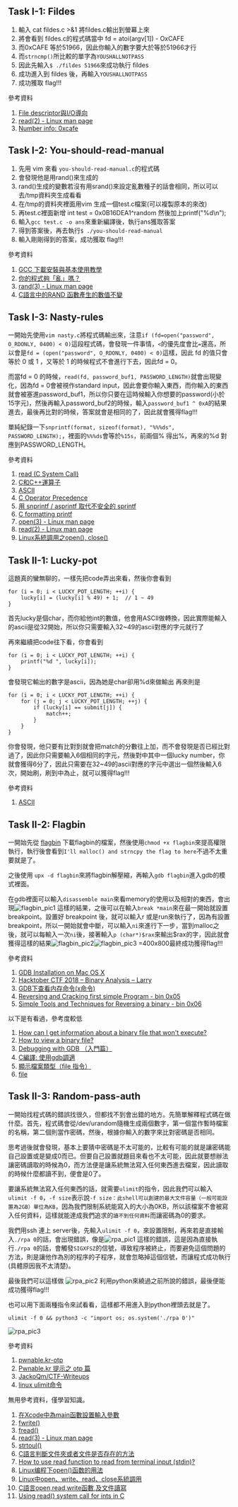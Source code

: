 ## Task I-1: Fildes

1. 輸入 cat fildes.c >&1 將fildes.c輸出到螢幕上來
2. 將會看到 fildes.c的程式碼當中 fd = atoi(argv[1]) - OxCAFE
3. 而0xCAFE 等於51966，因此你輸入的數字要大於等於51966才行
4. 而```strncmp()```所比較的單字為```YOUSHALLNOTPASS```
5. 因此先輸入```$ ./fildes 51966```來成功執行 fildes
6. 成功進入到 fildes 後，再輸入```YOUSHALLNOTPASS```
7. 成功獲取 flag!!!

參考資料

1. [File descriptor與I/O導向](https://blog.xuite.net/tzeng015/twblog/113272117-File+descriptor%E8%88%87I%2FO%E5%B0%8E%E5%90%91)
2. [read(2) - Linux man page](https://linux.die.net/man/2/read)
3. [Number info: 0xcafe](https://numbermonk.com/hexadecimal/51966/en)

## Task I-2: You-should-read-manual

1. 先用 vim 來看 ```you-should-read-manual.c```的程式碼
2. 會發現他是用rand()來生成的
3. rand()生成的變數若沒有用srand()來設定亂數種子的話會相同，所以可以去/tmp資料夾生成看看
4. 在/tmp的資料夾裡面用vim 生成一個test.c檔案(可以複製原本的來改)
5. 再test.c裡面新增 int test = 0x0B16DEA1^random 然後加上printf("%d\n");
6. 輸入```gcc test.c -o ans```來重新編譯後，執行ans獲取答案
7. 得到答案後，再去執行```$ ./you-should-read-manual```
8. 輸入剛剛得到的答案，成功獲取 flag!!!

參考資料

1. [GCC 下載安裝與基本使用教學](https://kaiching.org/pydoing/c/gcc.html)
2. [你的程式夠「亂」嗎？](https://www.ithome.com.tw/voice/110007)
3. [rand(3) - Linux man page](https://linux.die.net/man/3/rand)
4. [C語言中的RAND 函數產生的數值不變](https://zhidao.baidu.com/question/2053472265334017667.html)

## Task I-3: Nasty-rules

   一開始先使用```vim nasty.c```將程式碼輸出來，注意```if (fd=open("password", O_RDONLY, 0400) < 0)```這段程式碼，會發現一件事情，```<```的優先度會比```=```還高，所以會是```fd = (open("password", O_RDONLY, 0400) < 0)```這樣，因此 fd 的值只會等於 0 或 1 ，又等於 1 的時候程式不會進行下去，因此fd = 0。
   
   而當fd = 0 的時候，```read(fd, password_buf1, PASSWORD_LENGTH)```就會出現變化，因為fd = 0會被視作standard input，因此會要你輸入東西，而你輸入的東西就會被塞進password_buf1，所以你只要在這時候輸入你想要的password(小於15字元)，然後再輸入password_buf2的時候，輸入```password_buf1 ^ 0xA```的結果進去，最後再比對的時候，答案就會是相同的了，因此就會獲得flag!!!
   
   單純紀錄一下```snprintf(format, sizeof(format), "%%%ds", PASSWORD_LENGTH);```，裡面的```%%%ds```會等於```%15s```，前兩個% 得出%，再來的%d 對應到PASSWORD_LENGTH。
   
參考資料

1.  [read (C System Call)](http://codewiki.wikidot.com/c:system-calls:read)
2. [C和C++運算子](https://zh.wikipedia.org/wiki/C%E5%92%8CC%2B%2B%E9%81%8B%E7%AE%97%E5%AD%90)
3. [ASCII](https://zh.wikipedia.org/wiki/ASCII)
4. [C Operator Precedence](https://en.cppreference.com/w/c/language/operator_precedence)
5. [用 snprintf / asprintf 取代不安全的 sprintf](https://kheresy.wordpress.com/2010/01/28/%E7%94%A8-snprintf-asprintf-%E5%8F%96%E4%BB%A3%E4%B8%8D%E5%AE%89%E5%85%A8%E7%9A%84-sprintf/)
6. [C formatting printf](http://www.c4learn.com/c-programming/c-formatting-printf/)
7. [open(3) - Linux man page](https://linux.die.net/man/3/open)
8. [read(2) - Linux man page](https://linux.die.net/man/2/read)
9. [Linux系統調用之open(), close()](http://joe.is-programmer.com/posts/17463.html)

## Task II-1: Lucky-pot

這題真的蠻無聊的，一樣先把code弄出來看，然後你會看到
```        
for (i = 0; i < LUCKY_POT_LENGTH; ++i) {
    lucky[i] = (lucky[i] % 49) + 1;  // 1 ~ 49
}
```
首先lucky是個char，而你給他int的數值，他會用ASCII做轉換，因此實際能輸入的ascii是從32開始，所以你只需要輸入32~49的ascii對應的字元就行了

再來繼續把code往下看，你會看到
```
for (i = 0; i < LUCKY_POT_LENGTH; ++i) {
    printf("%d ", lucky[i]);
}
```
會發現它輸出的數字是ascii，因為她是char卻用%d來做輸出
再來則是
```
for (i = 0; i < LUCKY_POT_LENGTH; ++i) {
    for (j = 0; j < LUCKY_POT_LENGTH; ++j) {
        if (lucky[i] == submit[j]) {
            match++;
        }
    }
}
```
你會發現，他只要有比對到就會把match的分數往上加，而不會發現是否已經比對過了，因此你只需要輸入6個相同的字元，然後對中其中一個lucky number，你就會獲得6分了，因此只需要在32~49的ascii對應的字元中選出一個然後輸入6次，開始刷，刷到中為止，就可以獲得flag!!!

參考資料

1.  [ASCII](https://zh.wikipedia.org/wiki/ASCII)

## Task II-2: Flagbin

一開始先從 [flagbin](http://nctuics.louie.lu:20008/flagbin) 下載flagbin的檔案，然後使用```chmod +x flagbin```來提高權限執行，執行後會看到```I'll malloc() and strncpy the flag to here```不過不太重要就是了。

之後使用 ```upx -d flagbin```來將flagbin解壓縮，再輸入```gdb flagbin```進入gdb的模式裡面。

在gdb裡面可以輸入```disassemble main```來看memory的使用以及相對的東西，會出現![flagbin_pic1](flagbin_pic1.png)
這樣的結果，之後可以在輸入```break *main```來在最一開始就設置breakpoint。設置好 breakpoint 後，就可以輸入r 或是run來執行了，因為有設置breakpoint，所以一開始就會中斷，可以輸入```ni```來進行下一步，當到malloc之後，就可以每輸入一次```ni```後，接著輸入```p (char*)$rax```來輸出$rax的字，因此就會獲得這樣的結果![flagbin_pic2](flagbin_pic2.png)![flagbin_pic3 =400x800](flagbin_pic3.png)最終成功獲得flag!!!

參考資料

1.  [GDB Installation on Mac OS X](https://www.ics.uci.edu/~pattis/common/handouts/macmingweclipse/allexperimental/mac-gdb-install.html)
2. [Hacktober CTF 2018 – Binary Analysis – Larry](https://veteransec.com/2018/10/19/hacktober-ctf-2018-binary-analysis-larry/)
3. [GDB下查看内存命令(x命令)](https://blog.csdn.net/allenlinrui/article/details/5964046)
4. [Reversing and Cracking first simple Program - bin 0x05](https://www.youtube.com/watch?v=VroEiMOJPm8)
5. [Simple Tools and Techniques for Reversing a binary - bin 0x06](https://www.youtube.com/watch?v=3NTXFUxcKPc)

以下是有看過，參考度較低

1. [How can I get information about a binary file that won't execute?](https://serverfault.com/questions/730922/how-can-i-get-information-about-a-binary-file-that-wont-execute)
2. [How to view a binary file?](https://unix.stackexchange.com/questions/282215/how-to-view-a-binary-file)
3. [Debugging with GDB （入門篇）](http://www.study-area.org/goldencat/debug.htm)
4. [C編譯: 使用gdb調適](https://www.cnblogs.com/vamei/archive/2013/04/03/2998652.html)
5. [顯示檔案類型（file 指令）](https://www.ibm.com/support/knowledgecenter/zh-tw/ssw_aix_72/com.ibm.aix.osdevice/HT_cmd_display_filetypes.htm)
6. [file](https://www.mkssoftware.com/docs/man1/file.1.asp)


## Task II-3: Random-pass-auth

一開始找程式碼的錯誤找很久，但都找不到會出錯的地方。先簡單解釋程式碼在做什麼。首先，程式碼會從/dev/urandom隨機生成兩個數字，第一個當作暫時檔案的名稱，第二個則當作密碼，然後，根據你輸入的數字來比對密碼是否相同。

思考過後就會發現，基本上要猜中密碼是不太可能的，比較有可能的就是讓密碼能自己設置或是變成0而已。但要自己設置就題目來看也不太可能，因此就要想辦法讓密碼讀取的時候為0，而方法便是讓系統無法寫入任何東西進去檔案，因此讀取的時候什麼都讀不到，便會是0了。

要讓系統無法寫入任何東西的話，就需要```ulimit```的指令，因此我們可以輸入```ulimit -f 0```，```-f size```表示說```-f size：此shell可以創建的最大文件容量（一般可能設置為2GB）單位為KB```，因為我們限制系統能寫入的大小為0KB，所以該檔案不會被寫入任何資料，這樣就能達成我們追求的```讀不到任何資料```而讓密碼為0的要求。

我們用ssh 連上 server後，先輸入```ulimit -f 0```，來設置限制，再來若是直接輸入```./rpa 0```的話，會出現錯誤，像是![rpa_pic1](rpa_pic1.png)
這樣的錯誤，這是因為直接執行```./rpa 0```的話，會觸發```SIGXFSZ```的信號，導致程序被終止，而要避免這個問題的方法，則是讓他作為別的程序的子程序，就會忽略掉這個信號，而讓程式成功執行(具體原因我不太清楚)。

最後我們可以這樣做
![rpa_pic2](rpa_pic2.png)
利用python來繞過之前所說的錯誤，最後便能成功獲得flag!!!

也可以用下面兩種指令來試看看，這樣都不用進入到python裡頭去就是了。
```
ulimit -f 0 && python3 -c "import os; os.system('./rpa 0')"
```
![rpa_pic3](rpa_pic3.png)


參考資料

1. [pwnable.kr-otp](https://r00tnb.github.io/2018/02/26/pwnable.kr-otp/)
2. [Pwnable.kr 提示之 otp 篇](https://www.jianshu.com/p/73c030cb12e0)
3. [JackoQm/CTF-Writeups](https://github.com/JackoQm/CTF-Writeups/tree/master/Pwnable.kr/Rookiss/otp)
4. [linux ulimit命令](http://q248269673.pixnet.net/blog/post/66596238-linux-ulimit%E5%91%BD%E4%BB%A4)

無用參考資料，僅學習知識。

1. [在Xcode中為main函數設置輸入參數](https://blog.csdn.net/wowfly98/article/details/51733039)
2. [fwrite()](http://tw.gitbook.net/c_standard_library/c_function_fwrite.html)
3. [fread()](http://tw.gitbook.net/c_standard_library/c_function_fread.html)
4. [read(3) - Linux man page](https://linux.die.net/man/3/read)
5. [strtoul()](http://tw.gitbook.net/c_standard_library/c_function_strtoul.html)
6. [C語言判斷文件夾或者文件是否存在的方法](https://blog.csdn.net/xhhjin/article/details/6369336)
7. [How to use read function to read from terminal input (stdin)?](https://stackoverflow.com/questions/27069640/how-to-use-read-function-to-read-from-terminal-input-stdin)
8. [Linux编程下open()函数的用法](https://blog.csdn.net/weibo1230123/article/details/79036611)
9. [Linux中open、write、read、close系統調用](https://blog.csdn.net/MOON5555/article/details/78411514)
10. [C語言open,read,write函數,及文件讀寫](https://blog.csdn.net/ly52352148/article/details/52873819)
11. [Using read() system call for ints in C](https://stackoverflow.com/questions/14550930/using-read-system-call-for-ints-in-c)